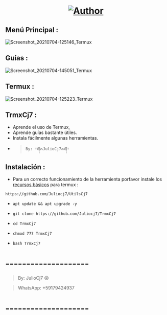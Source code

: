 <h1 align="center"><a href="https://github.com/Juliocj7"><img title="Author" src="https://img.shields.io/badge/Author-⍣᭕ᬁ᭖JulioCj7᭖᭕ᬁ⍣-svg?style=for-the-badge&logo=github"></a></h1>

## Menú Principal :
![Screenshot_20210704-125146_Termux](https://user-images.githubusercontent.com/81049859/124393139-1c84cd00-dcc7-11eb-8aef-83b66fd949bc.png)

## Guías : 
![Screenshot_20210704-145051_Termux](https://user-images.githubusercontent.com/81049859/124396697-1ef02280-dcd9-11eb-9583-b5d2b51a69d3.png)

## Termux :
![Screenshot_20210704-125223_Termux](https://user-images.githubusercontent.com/81049859/124393151-28708f00-dcc7-11eb-894c-10b5c5fbeb4b.png)

## TrmxCj7 :
* Aprende el uso de Termux,
* Aprende guías bastante útiles.
* Instala fácilmente algunas herramientas.
- > ` By: ⍣᭕ᬁ᭖JulioCj7᭖᭕ᬁ⍣ `

## Instalación :

* Para un correcto funcionamiento de la herramienta porfavor instale los [recursos básicos](https://github.com/Juliocj7/UtilsCj7) para termux :

~~~
https://github.com/Juliocj7/UtilsCj7
~~~

* `apt update && apt upgrade -y`

* `git clone https://github.com/Juliocj7/TrmxCj7`

* `cd TrmxCj7`

* `chmod 777 TrmxCj7`

* `bash TrmxCj7`

# --------------------

> By: JulioCj7 :stuck_out_tongue_winking_eye:

> WhatsApp: +59179424937

# --------------------
